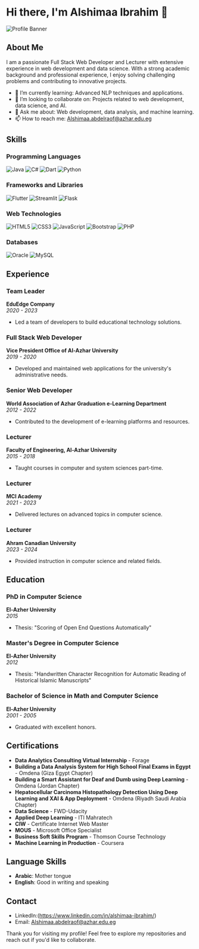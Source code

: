 # Hi there, I'm Alshimaa Ibrahim 👋

![Profile Banner](https://via.placeholder.com/800x200.png?text=Welcome+to+My+GitHub+Profile)

## About Me
I am a passionate Full Stack Web Developer and Lecturer with extensive experience in web development and data science. With a strong academic background and professional experience, I enjoy solving challenging problems and contributing to innovative projects.

- 🌱 I’m currently learning: Advanced NLP techniques and applications.
- 👯 I’m looking to collaborate on: Projects related to web development, data science, and AI.
- 💬 Ask me about: Web development, data analysis, and machine learning.
- 📫 How to reach me: Alshimaa.abdelraof@azhar.edu.eg

## Skills

### Programming Languages
![Java](https://img.shields.io/badge/-Java-007396?style=flat-square&logo=java&logoColor=white)
![C#](https://img.shields.io/badge/-C%23-239120?style=flat-square&logo=c-sharp&logoColor=white)
![Dart](https://img.shields.io/badge/-Dart-0175C2?style=flat-square&logo=dart&logoColor=white)
![Python](https://img.shields.io/badge/-Python-3776AB?style=flat-square&logo=python&logoColor=white)

### Frameworks and Libraries
![Flutter](https://img.shields.io/badge/-Flutter-02569B?style=flat-square&logo=flutter&logoColor=white)
![Streamlit](https://img.shields.io/badge/-Streamlit-FF4B4B?style=flat-square&logo=streamlit&logoColor=white)
![Flask](https://img.shields.io/badge/-Flask-000000?style=flat-square&logo=flask&logoColor=white)

### Web Technologies
![HTML5](https://img.shields.io/badge/-HTML5-E34F26?style=flat-square&logo=html5&logoColor=white)
![CSS3](https://img.shields.io/badge/-CSS3-1572B6?style=flat-square&logo=css3&logoColor=white)
![JavaScript](https://img.shields.io/badge/-JavaScript-F7DF1E?style=flat-square&logo=javascript&logoColor=black)
![Bootstrap](https://img.shields.io/badge/-Bootstrap-563D7C?style=flat-square&logo=bootstrap&logoColor=white)
![PHP](https://img.shields.io/badge/-PHP-777BB4?style=flat-square&logo=php&logoColor=white)

### Databases
![Oracle](https://img.shields.io/badge/-Oracle-F80000?style=flat-square&logo=oracle&logoColor=white)
![MySQL](https://img.shields.io/badge/-MySQL-4479A1?style=flat-square&logo=mysql&logoColor=white)

## Experience

### Team Leader
**EduEdge Company**  
*2020 - 2023*  
- Led a team of developers to build educational technology solutions.

### Full Stack Web Developer
**Vice President Office of Al-Azhar University**  
*2019 - 2020*  
- Developed and maintained web applications for the university's administrative needs.

### Senior Web Developer
**World Association of Azhar Graduation e-Learning Department**  
*2012 - 2022*  
- Contributed to the development of e-learning platforms and resources.

### Lecturer
**Faculty of Engineering, Al-Azhar University**  
*2015 - 2018*  
- Taught courses in computer and system sciences part-time.

### Lecturer
**MCI Academy**  
*2021 - 2023*  
- Delivered lectures on advanced topics in computer science.

### Lecturer
**Ahram Canadian University**  
*2023 - 2024*  
- Provided instruction in computer science and related fields.

## Education

### PhD in Computer Science
**El-Azher University**  
*2015*  
- Thesis: "Scoring of Open End Questions Automatically"

### Master's Degree in Computer Science
**El-Azher University**  
*2012*  
- Thesis: "Handwritten Character Recognition for Automatic Reading of Historical Islamic Manuscripts"

### Bachelor of Science in Math and Computer Science
**El-Azher University**  
*2001 - 2005*  
- Graduated with excellent honors.

## Certifications

- **Data Analytics Consulting Virtual Internship** - Forage
- **Building a Data Analysis System for High School Final Exams in Egypt** - Omdena (Giza Egypt Chapter)
- **Building a Smart Assistant for Deaf and Dumb using Deep Learning** - Omdena (Jordan Chapter)
- **Hepatocellular Carcinoma Histopathology Detection Using Deep Learning and XAI & App Deployment** - Omdena (Riyadh Saudi Arabia Chapter)
- **Data Science** - FWD-Udacity
- **Applied Deep Learning** - ITI Mahratech
- **CIW** - Certificate Internet Web Master
- **MOUS** - Microsoft Office Specialist
- **Business Soft Skills Program** - Thomson Course Technology
- **Machine Learning in Production** - Coursera

## Language Skills

- **Arabic**: Mother tongue
- **English**: Good in writing and speaking

## Contact

- LinkedIn:(https://www.linkedin.com/in/alshimaa-ibrahim/)
- Email: Alshimaa.abdelraof@azhar.edu.eg

Thank you for visiting my profile! Feel free to explore my repositories and reach out if you'd like to collaborate.
